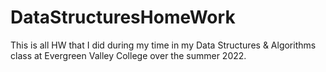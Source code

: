 # DataStructuresHomeWork
This is all HW that I did during my time in my Data Structures & Algorithms class at Evergreen Valley College over the summer 2022.
